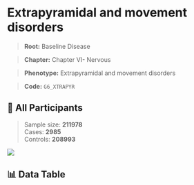 # Extrapyramidal and movement disorders

> **Root:** Baseline Disease  

> **Chapter:** Chapter VI- Nervous  

> **Phenotype:** Extrapyramidal and movement disorders  

> **Code:** `G6_XTRAPYR`

## 🧪 All Participants  
> Sample size: **211978**  
> Cases: **2985**  
> Controls: **208993**
<img src="/Sensitive/Figures/ALL/Incidence/G6_XTRAPYR.png"/>

## 📊 Data Table
<CsvTableMRF src="/Sensitive/Data/ALL/Incidence/COX_G6_XTRAPYR.csv"/>

